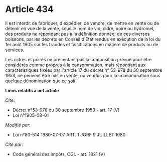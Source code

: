 # Article 434

Il est interdit de fabriquer, d'expédier, de vendre, de mettre en vente ou de détenir en vue de la vente, sous le nom de vin,
cidre, poiré ou hydromel, des produits ne répondant pas à la définition donnée, de ces diverses boissons, par les décrets en
Conseil d'Etat rendus en exécution de la loi du 1er août 1905 sur les fraudes et falsifications en matière de produits ou de
services.

Les cidres et poirés ne présentant pas la composition prévue pour être considérés comme propres à la consommation, mais
répondant aux caractéristiques fixées par l'article 17 du décret n° 53-978 du 30 septembre 1953, ne peuvent être mis en
vente, ou vendus pour la consommation sous quelque dénomination que ce soit.

**Liens relatifs à cet article**

_Cite_:

  - Décret n°53-978 du 30 septembre 1953 - art. 17 (V)
  - Loi n°1905-08-01

_Modifié par_:

  - Loi n°80-514 1980-07-07 ART. 1 JORF 9 JUILLET 1980

_Cité par_:

  - Code général des impôts, CGI. - art. 1821 (V)
